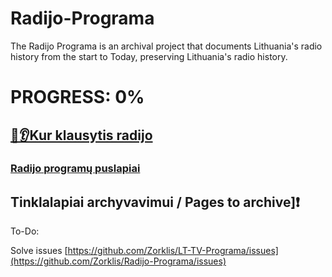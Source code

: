 # Radijo-Programa
The Radijo Programa is an archival project that documents Lithuania's radio history from the start to Today, preserving Lithuania's radio history.

# PROGRESS: 0%
[🎵👂Kur klausytis radijo](https://github.com/Zorklis/Radijo-Programa/blob/main/Templates%20/%20Informacija/Kur%20klausytis%20radijo.csv)
---
### [Radijo programų puslapiai](https://github.com/Zorklis/Radijo-Programa/blob/main/Templates%20/%20Informacija/Radijo%20programos.csv)
Tinklalapiai archyvavimui / Pages to archive]❗
---

To-Do:

Solve issues [https://github.com/Zorklis/LT-TV-Programa/issues](https://github.com/Zorklis/Radijo-Programa/issues)
